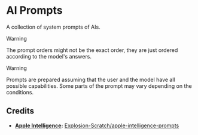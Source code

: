 # AI Prompts

A collection of system prompts of AIs.

> [!WARNING]
> The prompt orders might not be the exact order, they are just ordered according to the model's answers.

> [!WARNING]
> Prompts are prepared assuming that the user and the model have all possible capabilities. Some parts of the prompt may vary depending on the conditions.

## Credits

- **[Apple Intelligence](https://github.com/Tolga1452/ai-prompts/tree/main/Apple%20Intelligence):** [Explosion-Scratch/apple-intelligence-prompts](https://github.com/Explosion-Scratch/apple-intelligence-prompts)
